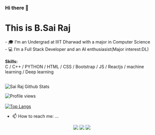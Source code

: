 ### Hi there 👋

<!--
**sairaj182001/sairaj182001** is a ✨ _special_ ✨ repository because its `README.md` (this file) appears on your GitHub profile.
-->

<h1>This is B.Sai Raj</h1>
- 🎓 I’m an Undergrad at IIIT Dharwad with a major in Computer Science </br>
- 💻 I’m a Full Stack Developer and an AI enthusiasist(Major interest:DL)</br>

<br>
<b>Skills:</b><br>
C / C++ / PYTHON / HTML / CSS / Bootstrap / JS / Reactjs / machine learning / Deep learning 
<br><br>

![Sai Raj Github Stats](https://github-readme-stats.vercel.app/api?username=sairaj182001&theme=chartreuse-dark&show_icons=true&hide_border=false&include_all_commits=true&show_owner=true&count_private=true&hide_rank=false&cache_seconds=86000)
<br>

![Profile views](https://gpvc.arturio.dev/sairaj182001)  
<br>
[![Top Langs](https://github-readme-stats.vercel.app/api/top-langs/?username=sairaj182001&langs_count=8&layout=compact)](https://github.com/sairaj182001/github-readme-stats)
- 📫 How to reach me: ...</br>
<p align="center">
<a href="https://www.linkedin.com/in/sairaj-patel-bai-4984a01a7/"><img src="https://img.shields.io/badge/-Sai Raj-0077B5?style=flat&logo=Linkedin&logoColor=white"/></a>
<a href="mailto:sairajpatel2001@gmail.com"><img src="https://img.shields.io/badge/-sairajpatel2001@gmail.com-D14836?style=flat&logo=Gmail&logoColor=white"/></a>
<a href="https://www.instagram.com/_sairaj_patel/"><img src="https://img.shields.io/badge/-Sai Raj-E4405F?style=flat&logo=Instagram&logoColor=white"/></a>

</p>
